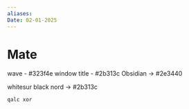 ```yaml
---
aliases: 
Date: 02-01-2025
---
```

# Mate
wave - #323f4e 
window title - #2b313c
Obsidian -> #2e3440

whitesur black nord  -> #2b313c 
```bash 
qalc xor 
```